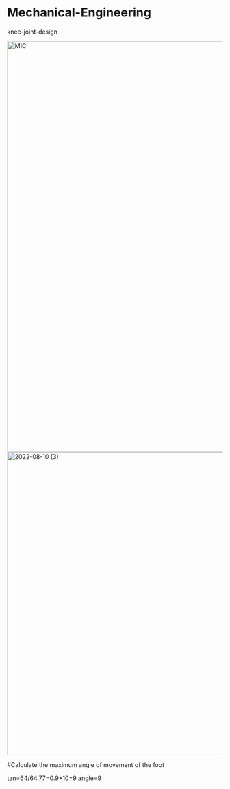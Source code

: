 # Mechanical-Engineering
knee-joint-design

<img width="960" alt="MIC" src="https://user-images.githubusercontent.com/109869640/183963859-d5d21085-12cb-4a6b-b292-594fa3f2289b.png">

<img width="708" alt="2022-08-10 (3)" src="https://user-images.githubusercontent.com/109869640/183964120-b2b2774f-e9bc-4b46-ab4f-a8068074187d.png">

#Calculate the maximum angle of movement of the foot

tan=64/64.77=0.9*10=9 angle=9
